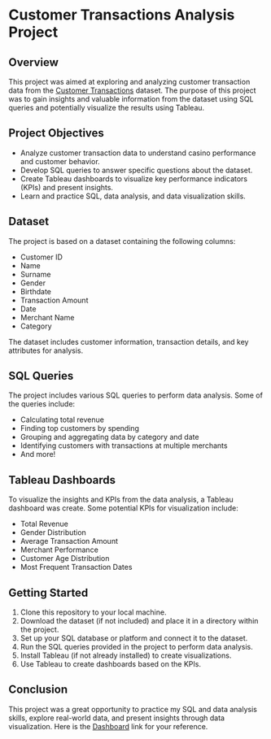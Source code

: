 # Customer Transactions Analysis Project

## Overview

This project was aimed at exploring and analyzing customer transaction data from the [Customer Transactions](https://www.kaggle.com/datasets/bkcoban/customer-transactions) dataset. The purpose of this project was to gain insights and valuable information from the dataset using SQL queries and potentially visualize the results using Tableau.

## Project Objectives

- Analyze customer transaction data to understand casino performance and customer behavior.
- Develop SQL queries to answer specific questions about the dataset.
- Create Tableau dashboards to visualize key performance indicators (KPIs) and present insights.
- Learn and practice SQL, data analysis, and data visualization skills.

## Dataset

The project is based on a dataset containing the following columns:
- Customer ID
- Name
- Surname
- Gender
- Birthdate
- Transaction Amount
- Date
- Merchant Name
- Category

The dataset includes customer information, transaction details, and key attributes for analysis.

## SQL Queries

The project includes various SQL queries to perform data analysis. Some of the queries include:
- Calculating total revenue
- Finding top customers by spending
- Grouping and aggregating data by category and date
- Identifying customers with transactions at multiple merchants
- And more!

## Tableau Dashboards

To visualize the insights and KPIs from the data analysis, a Tableau dashboard was create. Some potential KPIs for visualization include:
- Total Revenue
- Gender Distribution
- Average Transaction Amount
- Merchant Performance
- Customer Age Distribution
- Most Frequent Transaction Dates


## Getting Started

1. Clone this repository to your local machine.
2. Download the dataset (if not included) and place it in a directory within the project.
3. Set up your SQL database or platform and connect it to the dataset.
4. Run the SQL queries provided in the project to perform data analysis.
5. Install Tableau (if not already installed) to create visualizations.
6. Use Tableau to create dashboards based on the KPIs.

## Conclusion

This project was a great opportunity to practice my SQL and data analysis skills, explore real-world data, and present insights through data visualization. Here is the [Dashboard](https://public.tableau.com/views/CustomerTransactionsDashboard/CustomerTransactionDashboard?:language=en-US&publish=yes&:display_count=n&:origin=viz_share_link) link for your reference.
